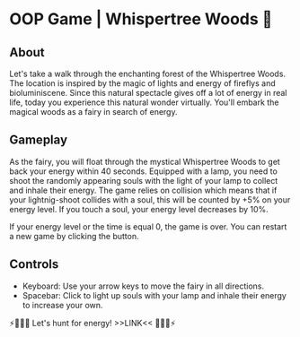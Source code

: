 # OOP Game | Whispertree Woods 🧚

## About 
Let's take a walk through the enchanting forest of the Whispertree Woods. The location is inspired by the magic of lights and energy of fireflys and bioluminiscene. Since this natural spectacle gives off a lot of energy in real life, today you experience this natural wonder virtually. You'll embark the magical woods as a fairy in search of energy.

## Gameplay
As the fairy, you will float through the mystical Whispertree Woods to get back your energy within 40 seconds. Equipped with a lamp, you need to shoot the randomly appearing souls with the light of your lamp to collect and inhale their energy. The game relies on collision which means that if your lightnig-shoot collides with a soul, this will be counted by +5% on your energy level. If you touch a soul, your energy level decreases by 10%.

If your energy level or the time is equal 0, the game is over. You can restart a new game by clicking the button.

## Controls
- Keyboard: Use your arrow keys to move the fairy in all directions.
- Spacebar: Click to light up souls with your lamp and inhale their energy to increase your own.


⚡👻👻👻 Let's hunt for energy! >>LINK<< 👻👻👻⚡